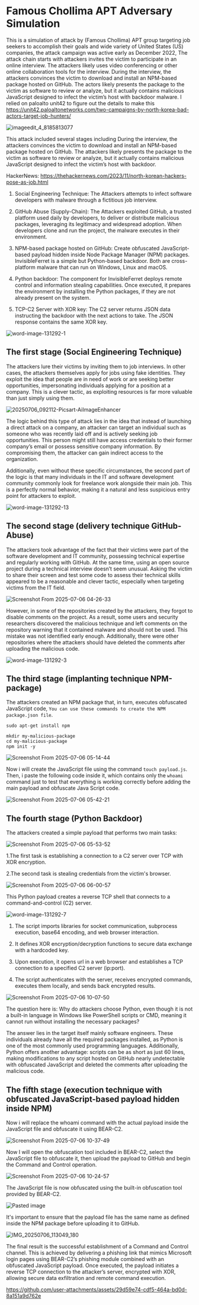 # Famous Chollima APT Adversary Simulation

This is a simulation of attack by (Famous Chollima) APT group targeting job seekers to accomplish their goals and wide variety of United States (US) companies, the attack campaign was active early as December 2022, The attack chain starts with attackers invites the victim to participate in an online interview. The attackers likely uses video conferencing or other online collaboration tools for the interview. During the interview, the attackers convinces the victim to download and install an NPM-based package hosted on GitHub. The actors likely presents the package to the victim as software to review or analyze, but it actually contains malicious JavaScript designed to infect the victim’s host with backdoor malware. I relied on paloalto unit42 to figure out the details to make this https://unit42.paloaltonetworks.com/two-campaigns-by-north-korea-bad-actors-target-job-hunters/


![imageedit_4_8185813077](https://github.com/user-attachments/assets/cba7dd9b-d0e8-4b9c-b47a-7c413d8f91e5)


This attack included several stages including During the interview, the attackers convinces the victim to download and install an NPM-based package hosted on GitHub. The attackers likely presents the package to the victim as software to review or analyze, but it actually contains malicious JavaScript designed to infect the victim’s host with backdoor.

HackerNews: https://thehackernews.com/2023/11/north-korean-hackers-pose-as-job.html


1. Social Engineering Technique: The Attackers attempts to infect software developers with malware through a fictitious job interview.


2. GitHub Abuse (Supply-Chain): The Attackers exploited GitHub, a trusted platform used daily by developers, to deliver or distribute malicious packages, leveraging its legitimacy and widespread adoption. When developers clone and run the project, the malware executes in their environment.


3. NPM-based package hosted on GitHub: Create obfuscated JavaScript-based payload hidden inside Node Package Manager (NPM) packages. InvisibleFerret is a simple but Python-based backdoor. Both are cross-platform malware that can run on Windows, Linux and macOS. 


4. Python backdoor: The component for InvisibleFerret deploys remote control and information stealing capabilities. Once executed, it prepares the environment by installing the  Python packages, if they are not already present on the system.


5. TCP-C2 Server with XOR key: The C2 server returns JSON data instructing the backdoor with the next actions to take. The JSON response contains the same XOR key.  


![word-image-131292-1](https://github.com/user-attachments/assets/b24bee69-1301-4448-b424-052359dd033f)


## The first stage (Social Engineering Technique)

The attackers lure their victims by inviting them to job interviews. In other cases, the attackers themselves apply for jobs using fake identities. They exploit the idea that people are in need of work or are seeking better opportunities, impersonating individuals applying for a position at a company. This is a clever tactic, as exploiting resources is far more valuable than just simply using them.


![20250706_092112-Picsart-AiImageEnhancer](https://github.com/user-attachments/assets/d6088760-f8ba-4b34-99f9-634b35cbc98c)

The logic behind this type of attack lies in the idea that instead of launching a direct attack on a company, an attacker can target an individual such as someone who was recently laid off and is actively seeking job opportunities. This person might still have access credentials to their former company’s email or possess sensitive company information. By compromising them, the attacker can gain indirect access to the organization.

Additionally, even without these specific circumstances, the second part of the logic is that many individuals in the IT and software development community commonly look for freelance work alongside their main job. This is a perfectly normal behavior, making it a natural and less suspicious entry point for attackers to exploit.

![word-image-131292-13](https://github.com/user-attachments/assets/62200e9d-d953-4e9a-83d2-e5d244c4f4df)


## The second stage (delivery technique GitHub-Abuse)

The attackers took advantage of the fact that their victims were part of the software development and IT community, possessing technical expertise and regularly working with GitHub. At the same time, using an open source project during a technical interview doesn’t seem unusual. Asking the victim to share their screen and test some code to assess their technical skills appeared to be a reasonable and clever tactic, especially when targeting victims from the IT field.

![Screenshot From 2025-07-06 04-26-33](https://github.com/user-attachments/assets/95ddb76e-6a1c-4369-a3f2-89a2fe8c4ae2)

However, in some of the repositories created by the attackers, they forgot to disable comments on the project. As a result, some users and security researchers discovered the malicious technique and left comments on the repository warning that it contained malware and should not be used. This mistake was not identified early enough. Additionally, there were other repositories where the attackers should have deleted the comments after uploading the malicious code.

![word-image-131292-3](https://github.com/user-attachments/assets/9813a643-f29b-4969-b3ef-04772bcfe5ce)

## The third stage (implanting technique NPM-package)

The attackers created an NPM package that, in turn, executes obfuscated JavaScript code, `You can use these commands to create the NPM package.json file`.

```
sudo apt-get install npm

mkdir my-malicious-package
cd my-malicious-package
npm init -y

```
![Screenshot From 2025-07-06 05-14-44](https://github.com/user-attachments/assets/750f5360-e40c-4cec-b86c-8d03b388efb8)

Now i will create the JavaScript file using the command `touch payload.js`. Then, i paste the following code inside it, which contains only the `whoami` command just to test that everything is working correctly before adding the main payload and obfuscate Java Script code.

![Screenshot From 2025-07-06 05-42-21](https://github.com/user-attachments/assets/c0904b9f-2bc2-4718-8499-4e52280aeae9)

## The fourth stage (Python Backdoor)

The attackers created a simple payload that performs two main tasks:

![Screenshot From 2025-07-06 05-53-52](https://github.com/user-attachments/assets/97bf917c-b59d-48ef-843d-b991096c2997)


1.The first task is establishing a connection to a C2 server over TCP with XOR encryption.

2.The second task is stealing credentials from the victim's browser.

![Screenshot From 2025-07-06 06-00-57](https://github.com/user-attachments/assets/556f4607-9445-4c33-8f89-34a14dce1fa1)

This Python payload creates a reverse TCP shell that connects to a command-and-control (C2) server.

![word-image-131292-7](https://github.com/user-attachments/assets/0d304f34-350b-4d1a-bda5-6f5b0badf3c5)


1. The script imports libraries for socket communication, subprocess execution, base64 encoding, and web browser interaction.

2. It defines XOR encryption/decryption functions to secure data exchange with a hardcoded key.

3. Upon execution, it opens url in a web browser and establishes a TCP connection to a specified C2 server (ip:port).

4. The script authenticates with the server, receives encrypted commands, executes them locally, and sends back encrypted results.

![Screenshot From 2025-07-06 10-07-50](https://github.com/user-attachments/assets/ae59d553-e8bd-4ce9-bd6c-be382d471c99)

The question here is: Why do attackers choose Python, even though it is not a built-in language in
Windows like PowerShell scripts or CMD, meaning it cannot run without installing the necessary
packages?

The answer lies in the target itself mainly software engineers. These individuals already have all the
required packages installed, as Python is one of the most commonly used programming languages.
Additionally, Python offers another advantage: scripts can be as short as just 60 lines, making
modifications to any script hosted on GitHub nearly undetectable with obfuscated JavaScript and deleted the comments after uploading the malicious code.

## The fifth stage (execution technique with obfuscated JavaScript-based payload hidden inside NPM)

Now i will replace the whoami command with the actual payload inside the JavaScript file and obfuscate it using BEAR-C2.

![Screenshot From 2025-07-06 10-37-49](https://github.com/user-attachments/assets/6ce771c3-1637-43bb-8486-aabf5bcc55a2)


Now I will open the obfuscation tool included in BEAR-C2, select the JavaScript file to obfuscate it, then upload the payload to GitHub and begin the Command and Control operation.

![Screenshot From 2025-07-06 10-24-57](https://github.com/user-attachments/assets/8dee00be-5d26-4852-8560-d01c7b5def27)

The JavaScript file is now obfuscated using the built-in obfuscation tool provided by BEAR-C2.

![Pasted image](https://github.com/user-attachments/assets/e6074066-3e1a-4557-aba2-877e1452f5a7)

It's important to ensure that the payload file has the same name as defined inside the NPM package before uploading it to GitHub.

![IMG_20250706_113049_180](https://github.com/user-attachments/assets/1f89cf15-055d-4e82-93aa-0e267874ca81)


The final result is the successful establishment of a Command and Control channel. This is achieved by delivering a phishing link that mimics Microsoft login pages using BEAR-C2’s phishing module combined with an obfuscated JavaScript payload. Once executed, the payload initiates a reverse TCP connection to the attacker’s server, encrypted with XOR, allowing secure data exfiltration and remote command execution.

https://github.com/user-attachments/assets/29d59e74-cdf5-464a-bd0d-8a151a9d762e











